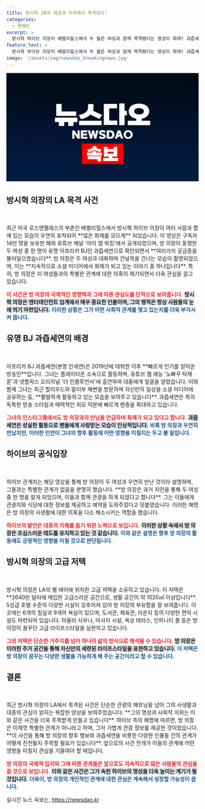 ```yaml
---
title: 방시혁 20대 여성과 미국에서 목격되다!
categories:
  - 연예인
excerpt: >
  방시혁 하이브 의장이 베벌리힐스에서 두 젊은 여성과 함께 목격됐다는 영상이 화제! 과즙세연 BJ와의 우연한 만남, 하이브는 단순 지인이라고 밝혔지만 궁금증은 여전하다. LA의 고급 저택도 눈길을 끈다. 클릭해서 더 알아보세요!
feature_text: >
  방시혁 하이브 의장이 베벌리힐스에서 두 젊은 여성과 함께 목격됐다는 영상이 화제! 과즙세연 BJ와의 우연한 만남, 하이브는 단순 지인이라고 밝혔지만 궁금증은 여전하다. LA의 고급 저택도 눈길을 끈다. 클릭해서 더 알아보세요!
image: '/assets/img/newsdao_breakingnews.jpg'
---
```


<p><img src="/assets/img/newsdao_breakingnews.jpg" alt="koreaapp 속보" /></p>

<h2 data-ke-size="size26">방시혁 의장의 LA 목격 사건</h2>

<p data-ke-size="size16">&nbsp;</p>

<p data-ke-size="size16">최근 미국 로스앤젤레스의 부촌인 베벌리힐스에서 방시혁 하이브 의장이 여러 사람과 함께 있는 모습이 우연히 포착되어 **많은 화제를 모으게** 되었습니다. 이 영상은 구독자 14만 명을 보유한 해외 유튜브 채널 '아이 엠 워킹'에서 공개되었으며, 방 의장이 동행한 두 여성 중 한 명이 유명 아프리카 BJ인 과즙세연으로 확인되면서 **여러가지 궁금증을 불러일으켰습니다**. 방 의장은 두 여성과 대화하며 건널목을 건너는 모습이 촬영되었으며, 이는 **지속적으로 소셜 미디어에서 화제가 되고 있는 이야기 중 하나입니다**. 특히, 방 의장은 이 여성들과의 특별한 관계에 대한 의혹이 제기되면서 더욱 관심을 끌고 있습니다.</p>

<p><b><span style="color: #ee2323;">이 사건은 방 의장의 국제적인 영향력과 그에 따른 관심도를 단적으로 보여줍니다.</span></b>
<b><span style="background-color: #21538527;">방시혁 의장은 엔터테인먼트 업계에서 매우 중요한 인물이며, 그의 행적은 항상 사람들의 눈에 띄기 마련입니다.</span></b>
<b><span style="color: #1a5490;">이러한 상황은 그가 어떤 사회적 관계를 맺고 있는지를 더욱 부각시켜 줍니다.</span></b></p>

<h2 data-ke-size="size26">유명 BJ 과즙세연의 배경</h2>

<p data-ke-size="size16">&nbsp;</p>

<p data-ke-size="size16">아프리카 BJ 과즙세연(본명 인세연)은 2019년에 데뷔한 이후 **빠르게 인기를 얻어온 방송인**입니다. 그녀는 플레이타운 소속으로 활동하며, 유튜브 웹 예능 '노빠꾸 탁재훈'과 넷플릭스 오리지널 '더 인플루언서'에 출연하여 대중에게 얼굴을 알렸습니다. 이와 함께 그녀는 최근 할리우드와 말리부 해변을 방문하며 자신만의 일상을 소셜 미디어에 공유하는 등, **활발하게 활동하고 있는 모습을 보여주고 있습니다**. 과즙세연은 특히 독특한 방송 스타일과 매력적인 외모 덕분에 빠르게 팬층을 확대하고 있습니다. </p>

<p><b><span style="color: #ee2323;">그녀의 인스타그램에서도 방 의장과의 만남을 언급하며 화제가 되고 있다고 합니다.</span></b>
<b><span style="background-color: #21538527;">과즙세연은 성실한 활동으로 팬들에게 사랑받는 모습이 인상적입니다.</span></b>
<b><span style="color: #1a5490;">비록 방 의장과 우연히 만났지만, 이러한 인연이 그녀의 향후 활동에 어떤 영향을 미칠지는 두고 볼 일입니다.</span></b></p>

<h2 data-ke-size="size26">하이브의 공식입장</h2>

<p data-ke-size="size16">&nbsp;</p>

<p data-ke-size="size16">하이브 관계자는 해당 영상을 통해 방 의장이 두 여성과 우연히 만난 것이라 설명하며, 그들과는 특별한 관계가 없음을 분명히 했습니다. **방 의장은 과거 지인을 통해 두 여성 중 한 명을 알게 되었으며, 이들과 함께 관광을 하게 되었다고 합니다**. 그는 이들에게 관광지와 식당에 대한 정보를 제공하고 예약을 도와주었다고 덧붙였습니다. 이러한 해명은 방 의장의 사생활에 대한 의혹을 다소 해소시키는 역할을 했습니다.</p>

<p><b><span style="color: #ee2323;">하이브의 발언은 대중의 이해를 돕기 위한 노력으로 보입니다.</span></b>
<b><span style="background-color: #21538527;">이러한 상황 속에서 방 의장은 조심스러운 태도를 유지하고 있는 것 같습니다.</span></b>
<b><span style="color: #1a5490;">이와 같은 설명은 향후 방 의장의 활동에도 긍정적인 영향을 미칠 것으로 판단됩니다.</span></b></p>

<h2 data-ke-size="size26">방시혁 의장의 고급 저택</h2>

<p data-ke-size="size16">&nbsp;</p>

<p data-ke-size="size16">방시혁 의장은 LA의 벨 에어에 위치한 고급 저택을 소유하고 있습니다. 이 저택은 **2640만 달러에 매입한 고급스러운 공간으로, 생활 공간이 약 1020㎡ 이상입니다**. 5성급 호텔 수준의 다양한 시설이 갖추어져 있어 방 의장의 부유함을 잘 보여줍니다. 이곳에는 6개의 침실과 9개의 욕실이 있으며, 도서관, 체육관, 라운지 등의 다양한 편의 시설도 마련되어 있습니다. 아울러 사우나, 마사지 시설, 옥상 테라스, 인피니티 풀 등은 방 의장이 꿈꾸던 고급 라이프스타일을 실현하고 있습니다.</p>

<p><b><span style="color: #ee2323;">그의 저택은 단순한 거주지를 넘어 하나의 삶의 방식으로 해석될 수 있습니다.</span></b>
<b><span style="background-color: #21538527;">방 의장은 이러한 주거 공간을 통해 자신만의 세련된 라이프스타일을 표현하고 있습니다.</span></b>
<b><span style="color: #1a5490;">이 저택은 방 의장이 꿈꾸는 다양한 생활을 가능하게 해 주는 공간이라고 할 수 있습니다.</span></b></p>

<h2 data-ke-size="size26">결론</h2>

<p data-ke-size="size16">&nbsp;</p>

<p data-ke-size="size16">최근 방시혁 의장이 LA에서 목격된 사건은 단순한 관광의 해프닝을 넘어 그의 사생활과 대중의 관심이 얽히는 복잡한 양상을 보여주었습니다. **그의 명성과 사회적 지위는 이와 같은 사건을 더욱 주목받게 만들고 있습니다**. 하이브 측의 해명에 따르면, 방 의장은 이제껏 특별한 관계가 아니라고 하며, 그저 가볍게 관광 정보를 제공한 것이었습니다. **이 사건을 통해 방 의장의 향후 행보와 과즙세연을 비롯한 다양한 인물들 간의 관계가 어떻게 진전될지 주목할 필요가 있습니다**. 앞으로의 사건 전개가 이들의 관계에 어떤 영향을 미칠지 관심을 기울여야 할 때입니다.</p>

<p><b><span style="color: #ee2323;">방 의장의 국제적 입지와 그에 따른 관계들은 앞으로도 지속적으로 많은 사람들의 관심을 끌 것으로 보입니다.</span></b>
<b><span style="background-color: #21538527;">이와 같은 사건은 그가 속한 하이브의 명성을 더욱 높이는 계기가 될 것입니다.</span></b>
<b><span style="color: #1a5490;">더욱이, 방 의장의 개인적인 관계에 대한 관심은 계속해서 성장할 가능성이 큽니다.</span></b></p>
실시간 뉴스 속보는, <a href="https://newsdao.kr" rel="dofollow">https://newsdao.kr</a>


